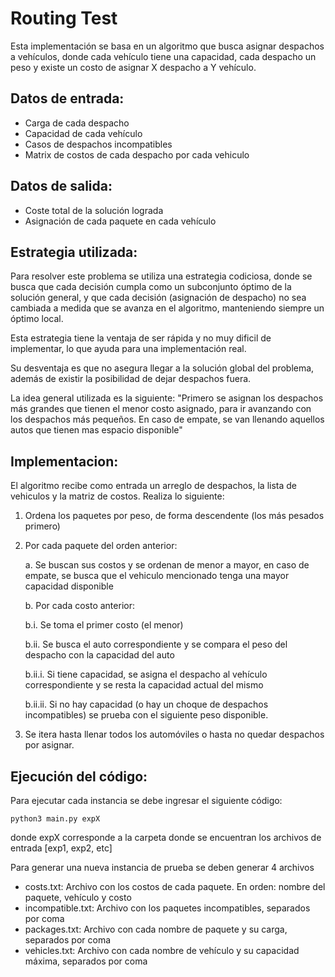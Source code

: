 # Routing Test
Esta implementación se basa en un algoritmo que busca asignar despachos a vehículos, donde cada vehículo tiene una capacidad, cada despacho un peso y existe un costo de asignar X despacho a Y vehículo.

## Datos de entrada:
* Carga de cada despacho
* Capacidad de cada vehículo
* Casos de despachos incompatibles
* Matrix de costos de cada despacho por cada vehiculo

## Datos de salida:
* Coste total de la solución lograda
* Asignación de cada paquete en cada vehículo

## Estrategia utilizada:
Para resolver este problema se utiliza una estrategia codiciosa, donde se busca que cada decisión cumpla como un subconjunto óptimo de la solución general, y que cada decisión (asignación de despacho) no sea cambiada a medida que se avanza en el algoritmo, manteniendo siempre un óptimo local. 

Esta estrategia tiene la ventaja de ser rápida y no muy dificil de implementar, lo que ayuda para una implementación real.

Su desventaja es que no asegura llegar a la solución global del problema, además de existir la posibilidad de dejar despachos fuera.

La idea general utilizada es la siguiente: "Primero se asignan los despachos más grandes que tienen el menor costo asignado, para ir avanzando con los despachos más pequeños. En caso de empate, se van llenando aquellos autos que tienen mas espacio disponible"

## Implementacion:
El algoritmo recibe como entrada un arreglo de despachos, la lista de vehiculos y la matriz de costos. Realiza lo siguiente:
1. Ordena los paquetes por peso, de forma descendente (los más pesados primero)
2. Por cada paquete del orden anterior:
    
    a. Se buscan sus costos y se ordenan de menor a mayor, en caso de empate, se busca que el vehiculo mencionado tenga una mayor capacidad disponible
    
    b. Por cada costo anterior:
    
    b.i. Se toma el primer costo (el menor)
    
    b.ii. Se busca el auto correspondiente y se compara el peso del despacho con la capacidad del auto
    
    b.ii.i. Si tiene capacidad, se asigna el despacho al vehículo correspondiente y se resta la capacidad actual del mismo
    
    b.ii.ii. Si no hay capacidad (o hay un choque de despachos incompatibles) se prueba con el siguiente peso disponible.
3. Se itera hasta llenar todos los automóviles o hasta no quedar despachos por asignar.

## Ejecución del código:
Para ejecutar cada instancia se debe ingresar el siguiente código:

`python3 main.py expX`

donde expX corresponde a la carpeta donde se encuentran los archivos de entrada [exp1, exp2, etc]

Para generar una nueva instancia de prueba se deben generar 4 archivos
* costs.txt: Archivo con los costos de cada paquete. En orden: nombre del paquete, vehículo y costo
* incompatible.txt: Archivo con los paquetes incompatibles, separados por coma
* packages.txt: Archivo con cada nombre de paquete y su carga, separados por coma
* vehicles.txt: Archivo con cada nombre de vehículo y su capacidad máxima, separados por coma